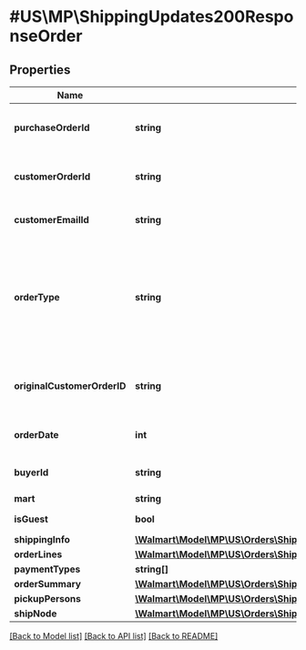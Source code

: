 # #US\MP\ShippingUpdates200ResponseOrder

## Properties

Name | Type | Description | Notes
------------ | ------------- | ------------- | -------------
**purchaseOrderId** | **string** | A unique ID associated with the seller's purchase order |
**customerOrderId** | **string** | A unique ID associated with the sales order for specified customer |
**customerEmailId** | **string** | The email address of the customer for the sales order |
**orderType** | **string** | Specifies if the order is a regular order or replacement order. Possible values are REGULAR or REPLACEMENT. Provided in response only if query parameter replacementInfo=true. | [optional]
**originalCustomerOrderID** | **string** | customer order ID of the original customer order on which the replacement is created. | [optional]
**orderDate** | **int** | The date the customer submitted the sales order |
**buyerId** | **string** | Unique ID associated with the specified buyer | [optional]
**mart** | **string** | Mart information | [optional]
**isGuest** | **bool** | Indicates a guest customer | [optional]
**shippingInfo** | [**\Walmart\Model\MP\US\Orders\ShippingUpdates200ResponseOrderShippingInfo**](ShippingUpdates200ResponseOrderShippingInfo.md) |  |
**orderLines** | [**\Walmart\Model\MP\US\Orders\ShippingUpdates200ResponseOrderOrderLines**](ShippingUpdates200ResponseOrderOrderLines.md) |  |
**paymentTypes** | **string[]** | Payment Types | [optional]
**orderSummary** | [**\Walmart\Model\MP\US\Orders\ShippingUpdates200ResponseOrderOrderSummary**](ShippingUpdates200ResponseOrderOrderSummary.md) |  | [optional]
**pickupPersons** | [**\Walmart\Model\MP\US\Orders\ShippingUpdates200ResponseOrderPickupPersonsInner[]**](ShippingUpdates200ResponseOrderPickupPersonsInner.md) | List of pickup persons | [optional]
**shipNode** | [**\Walmart\Model\MP\US\Orders\ShippingUpdates200ResponseOrderShipNode**](ShippingUpdates200ResponseOrderShipNode.md) |  | [optional]


[[Back to Model list]](../) [[Back to API list]](../../Api/US/MP) [[Back to README]](../../README.md)
